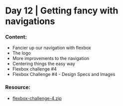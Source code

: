 # Day 12 | Getting fancy with navigations

### Content:

- Fancier up our navigation with flexbox
- The logo
- More improvements to the navigation
- Centering things the easy way
- Flexbox challenge #4
- Flexbox Challenge #4 - Design Specs and Images

### Resource:

- [flexbox-challenge-4.zip](https://courses.kevinpowell.co/view/courses/conquering-responsive-layouts/266333-day-12-getting-fancy-with-navigations/770919-flexbox-challenge-4-design-specs-and-images)
